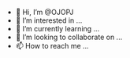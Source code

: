 - 👋 Hi, I’m @OJOPJ
- 👀 I’m interested in ...
- 🌱 I’m currently learning ...
- 💞️ I’m looking to collaborate on ...
- 📫 How to reach me ...

<!---
OJOPJ/OJOPJ is a ✨ special ✨ repository because its `README.md` (this file) appears on your GitHub profile.
You can click the Preview link to take a look at your changes.
--->
